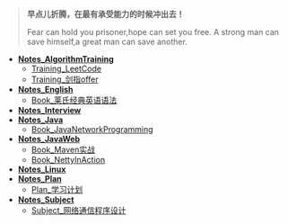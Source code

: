 > **早点儿折腾，在最有承受能力的时候冲出去！**
>
> Fear can hold you prisoner,hope can set you free. A strong man can save himself,a great man can save another. 

+ [**Notes_AlgorithmTraining**](Notes_AlgorithmTraining)
  + [Training_LeetCode](Notes_AlgorithmTraining/Training_LeetCode)
  + [Training_剑指offer](Notes_AlgorithmTraining/Training_剑指offer)
+ [**Notes_English**](Notes_English) 
  + [Book_莱氏经典英语语法](Notes_English/Book_莱氏经典英语语法)
+ [**Notes_Interview**](Notes_Interview) 
+ [**Notes_Java**](Notes_Java) 
  + [Book_JavaNetworkProgramming](Notes_Java/Book_JavaNetworkProgramming)
+ **[Notes_JavaWeb](Notes_JavaWeb)** 
  + [Book_Maven实战](Notes_JavaWeb/Book_Maven实战)
  + [Book_NettyInAction](Notes_JavaWeb/Book_NettyInAction)
+ [**Notes_Linux**](Notes_Linux) 
+ [**Notes_Plan**](Notes_Plan) 
  + [Plan_学习计划](Notes_Plan/Plan_学习计划.md)
+ [**Notes_Subject**](Notes_Subject) 
  + [Subject_网络通信程序设计](Notes_Subject/Subject_网络通信程序设计)



